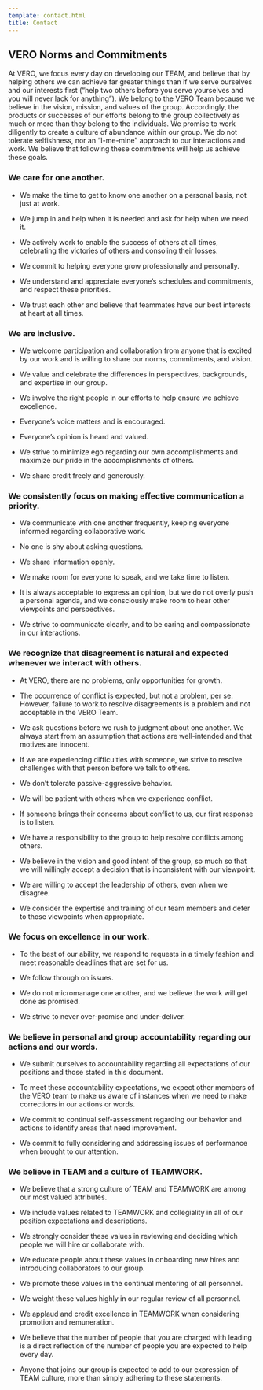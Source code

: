 ```yaml
---
template: contact.html
title: Contact
---
```


## <b>VERO Norms and Commitments</b>

At VERO, we focus every day on developing our TEAM, and believe that by helping others we can achieve far greater things than if we serve ourselves and our interests first (“help two others before you serve yourselves and you will never lack for anything”). We belong to the VERO Team because we believe in the vision, mission, and values of the group. Accordingly, the products or successes of our efforts belong to the group collectively as much or more than they belong to the individuals. We promise to work diligently to create a culture of abundance within our group. We do not tolerate selfishness, nor an “I-me-mine” approach to our interactions and work. We believe that following these commitments will help us achieve these goals.

### **We care for one another.**

  * We make the time to get to know one another on a personal basis, not just at work.

  * We jump in and help when it is needed and ask for help when we need it.

  * We actively work to enable the success of others at all times, celebrating the victories of others and consoling their losses.

  * We commit to helping everyone grow professionally and personally.

  * We understand and appreciate everyone’s schedules and commitments, and respect these priorities.

  * We trust each other and believe that teammates have our best interests at heart at all times.

### **We are inclusive.**

 * We welcome participation and collaboration from anyone that is excited by our work and is willing to share our norms, commitments, and vision.

  * We value and celebrate the differences in perspectives, backgrounds, and expertise in our group.

  * We involve the right people in our efforts to help ensure we achieve excellence.

  * Everyone’s voice matters and is encouraged.

  * Everyone’s opinion is heard and valued.

  * We strive to minimize ego regarding our own accomplishments and maximize our pride in the accomplishments of others.

  * We share credit freely and generously.

### **We consistently focus on making effective communication a priority.**

  * We communicate with one another frequently, keeping everyone informed regarding collaborative work.

  * No one is shy about asking questions.

  * We share information openly.

  * We make room for everyone to speak, and we take time to listen.

  * It is always acceptable to express an opinion, but we do not overly push a personal agenda, and we consciously make room to hear other viewpoints and perspectives.

  * We strive to communicate clearly, and to be caring and compassionate in our interactions.

### **We recognize that disagreement is natural and expected whenever we interact with others.**

  * At VERO, there are no problems, only opportunities for growth.

  * The occurrence of conflict is expected, but not a problem, per se. However, failure to work to resolve disagreements is a problem and not acceptable in the VERO Team.

  * We ask questions before we rush to judgment about one another. We always start from an assumption that actions are well-intended and that motives are innocent.

  * If we are experiencing difficulties with someone, we strive to resolve challenges with that person before we talk to others.

  * We don’t tolerate passive-aggressive behavior.

  * We will be patient with others when we experience conflict.

  * If someone brings their concerns about conflict to us, our first response is to listen.

  * We have a responsibility to the group to help resolve conflicts among others.

  * We believe in the vision and good intent of the group, so much so that we will willingly accept a decision that is inconsistent with our viewpoint.

  * We are willing to accept the leadership of others, even when we disagree.

  * We consider the expertise and training of our team members and defer to those viewpoints when appropriate.

### **We focus on excellence in our work.**

  * To the best of our ability, we respond to requests in a timely fashion and meet reasonable deadlines that are set for us.

  * We follow through on issues.

  * We do not micromanage one another, and we believe the work will get done as promised.

  * We strive to never over-promise and under-deliver.

### **We believe in personal and group accountability regarding our actions and our words.**

  * We submit ourselves to accountability regarding all expectations of our positions and those stated in this document.

  * To meet these accountability expectations, we expect other members of the VERO team to make us aware of instances when we need to make corrections in our actions or words.

  * We commit to continual self-assessment regarding our behavior and actions to identify areas that need improvement.

  * We commit to fully considering and addressing issues of performance when brought to our attention.

### **We believe in TEAM and a culture of TEAMWORK.**

  * We believe that a strong culture of TEAM and TEAMWORK are among our most valued attributes.

  * We include values related to TEAMWORK and collegiality in all of our position expectations and descriptions.

  * We strongly consider these values in reviewing and deciding which people we will hire or collaborate with.

  * We educate people about these values in onboarding new hires and introducing collaborators to our group.

  * We promote these values in the continual mentoring of all personnel.

  * We weight these values highly in our regular review of all personnel.

  * We applaud and credit excellence in TEAMWORK when considering promotion and remuneration.

  * We believe that the number of people that you are charged with leading is a direct reflection of the number of people you are expected to help every day.

  * Anyone that joins our group is expected to add to our expression of TEAM culture, more than simply adhering to these statements.
